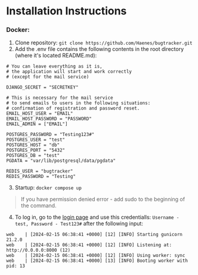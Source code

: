 # Installation Instructions
<h3>Docker:</h3> 

1) Clone repository: `git clone https://github.com/Haenes/bugtracker.git`
2) Add the .env file contains the following contents in the root directory (where it's located README.md):
```python3
# You can leave everything as it is,
# the application will start and work correctly
# (except for the mail service)

DJANGO_SECRET = "SECRETKEY"

# This is necessary for the mail service
# to send emails to users in the following situations:
# confirmation of registration and password reset.
EMAIL_HOST_USER = "EMAIL"
EMAIL_HOST_PASSWORD = "PASSWORD"
EMAIL_ADMIN = ["EMAIL"]

POSTGRES_PASSWORD = "Testing123#"
POSTGRES_USER = "test"
POSTGRES_HOST = "db"
POSTGRES_PORT = "5432"
POSTGRES_DB = "test"
PGDATA = "var/lib/postgresql/data/pgdata"

REDIS_USER = "bugtracker"
REDIS_PASSWORD = "Testing"
```
3) Startup: `docker compose up`
>If you have permission denied error - add sudo to the beginning of the command. 
4) To log in, go to the [login page](http://0.0.0.0) and use this credentialls: `Username - test, Password - Test123#` after the following input:
```web    | ----------- Run -----------
web    | [2024-02-15 06:38:41 +0000] [12] [INFO] Starting gunicorn 21.2.0
web    | [2024-02-15 06:38:41 +0000] [12] [INFO] Listening at: http://0.0.0.0:8000 (12)
web    | [2024-02-15 06:38:41 +0000] [12] [INFO] Using worker: sync
web    | [2024-02-15 06:38:41 +0000] [13] [INFO] Booting worker with pid: 13
```
